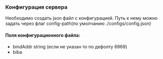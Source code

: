 ### Конфигурация сервера
Необходимо создать json файл с конфигурацией. Путь к нему можно задать через флаг config-path(по умолчанию ./configs/config.json)

#### Поля конфигурационного файла:
- bindAddr string (если не указан то по дефолту 6969) 
- biba